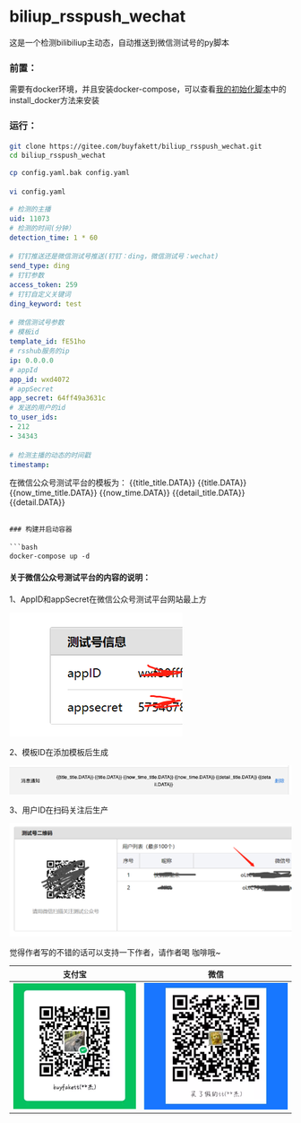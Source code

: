# biliup_rsspush_wechat

这是一个检测bilibiliup主动态，自动推送到微信测试号的py脚本

### 前置：

需要有docker环境，并且安装docker-compose，可以查看[我的初始化脚本](https://gitee.com/buyfakett/centos7_initialization/blob/master/initialization.sh)中的install_docker方法来安装

### 运行：

```bash
git clone https://gitee.com/buyfakett/biliup_rsspush_wechat.git
cd biliup_rsspush_wechat
```

```bash
cp config.yaml.bak config.yaml

vi config.yaml
```
```yaml
# 检测的主播
uid: 11073
# 检测的时间(分钟）
detection_time: 1 * 60

# 钉钉推送还是微信测试号推送(钉钉：ding，微信测试号：wechat)
send_type: ding
# 钉钉参数
access_token: 259
# 钉钉自定义关键词
ding_keyword: test

# 微信测试号参数
# 模板id
template_id: fE51ho
# rsshub服务的ip
ip: 0.0.0.0
# appId
app_id: wxd4072
# appSecret
app_secret: 64ff49a3631c
# 发送的用户的id
to_user_ids:
- 212
- 34343

# 检测主播的动态的时间戳
timestamp:
```



在微信公众号测试平台的模板为：
{{title_title.DATA}} {{title.DATA}} {{now_time_title.DATA}} {{now_time.DATA}} {{detail_title.DATA}} {{detail.DATA}} 
```

### 构建并启动容器

```bash
docker-compose up -d
```



#### 关于微信公众号测试平台的内容的说明：

1、AppID和appSecret在微信公众号测试平台网站最上方

  ![](./img/1.png)

2、模板ID在添加模板后生成

  ![](./img/2.png)

3、用户ID在扫码关注后生产

  ![](./img/3.png)

觉得作者写的不错的话可以支持一下作者，请作者喝 咖啡哦~

| 支付宝                                                       | 微信                                                         |
| ------------------------------------------------------------ | ------------------------------------------------------------ |
| ![alipay](./pay_img/wechat.webp) | ![wechat](./pay_img/ali.webp) |